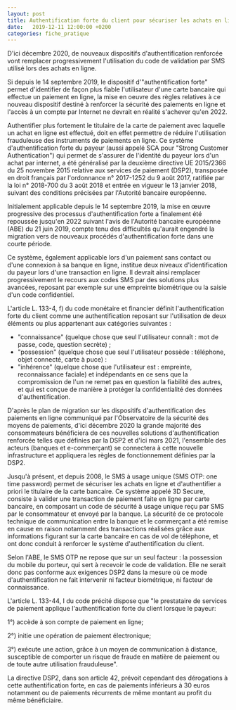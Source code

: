 ```yaml
---
layout: post
title: Authentification forte du client pour sécuriser les achats en ligne (norme DSP2)
date:   2019-12-11 12:00:00 +0200
categories: fiche_pratique
---
```


D'ici décembre 2020, de nouveaux dispositifs d'authentification renforcée vont remplacer progressivement l'utilisation du code de validation par SMS utilisé lors des achats en ligne.

Si depuis le 14 septembre 2019, le dispositif d'"authentification forte" permet d'identifier de façon plus fiable l'utilisateur d'une carte bancaire qui effectue un paiement en ligne, la mise en oeuvre des règles relatives à ce nouveau dispositif destiné à renforcer la sécurité des paiements en ligne et l'accès à un compte par Internet ne devrait en réalité s'achever qu'en 2022.

Authentifier plus fortement le titulaire de la carte de paiement avec laquelle un achat en ligne est effectué, doit en effet permettre de réduire l'utilisation frauduleuse des instruments de paiements en ligne. Ce système d'authentification forte du payeur (aussi appelé SCA pour "Strong Customer Authentication") qui permet de s'assurer de l'identité du payeur lors d'un achat par internet, a été généralisé par la deuxième directive UE 2015/2366 du 25 novembre 2015 relative aux services de paiement (DSP2), transposée en droit français par l'ordonnance n° 2017-1252 du 9 août 2017, ratifiée par la loi n° 2018-700 du 3 août 2018 et entrée en vigueur le 13 janvier 2018, suivant des conditions précisées par l'Autorité bancaire européenne.

Initialement applicable depuis le 14 septembre 2019, la mise en œuvre progressive des processus d'authentification forte a finalement été repoussée jusqu'en 2022 suivant l'avis de l'Autorité bancaire européenne (ABE) du 21 juin 2019, compte tenu des difficultés qu'aurait engendré la migration vers de nouveaux procédés d'authentification forte dans une courte période.

Ce système, également applicable lors d'un paiement sans contact ou d'une connexion à sa banque en ligne, institue deux niveaux d'identification du payeur lors d'une transaction en ligne. Il devrait ainsi remplacer progressivement le recours aux codes SMS par des solutions plus avancées, reposant par exemple sur une empreinte biométrique ou la saisie d'un code confidentiel.

L'article L. 133-4, f) du code monétaire et financier définit l'authentification forte du client comme une authentification reposant sur l'utilisation de deux éléments ou plus appartenant aux catégories suivantes :

- "connaissance" (quelque chose que seul l'utilisateur connaît : mot de passe, code, question secrète) ;
- "possession" (quelque chose que seul l'utilisateur possède : téléphone, objet connecté, carte à puce) :
- "inhérence" (quelque chose que l'utilisateur est : empreinte, reconnaissance faciale) et indépendants en ce sens que la compromission de l'un ne remet pas en question la fiabilité des autres, et qui est conçue de manière à protéger la confidentialité des données d'authentification.

D'après le plan de migration sur les dispositifs d'authentification des paiements en ligne communiqué par l'Observatoire de la sécurité des moyens de paiements, d'ici décembre 2020 la grande majorité des consommateurs bénéficiera de ces nouvelles solutions d'authentification renforcée telles que définies par la DSP2 et d'ici mars 2021, l'ensemble des acteurs (banques et e-commerçant) se connectera à cette nouvelle infrastructure et appliquera les règles de fonctionnement définies par la DSP2.

Jusqu'à présent, et depuis 2008, le SMS à usage unique (SMS OTP: one time password) permet de sécuriser les achats en ligne et d'authentifier a priori le titulaire de la carte bancaire. Ce système appelé 3D Secure, consiste à valider une transaction de paiement faite en ligne par carte bancaire, en composant un code de sécurité à usage unique reçu par SMS par le consommateur et envoyé par la banque. La sécurité de ce protocole technique de communication entre la banque et le commerçant a été remise en cause en raison notamment des transactions réalisées grâce aux informations figurant sur la carte bancaire en cas de vol de téléphone, et ont donc conduit à renforcer le système d'authentification du client.

Selon l'ABE, le SMS OTP ne repose que sur un seul facteur : la possession du mobile du porteur, qui sert à recevoir le code de validation. Elle ne serait donc pas conforme aux exigences DSP2 dans la mesure où ce mode d'authentification ne fait intervenir ni facteur biométrique, ni facteur de connaissance.

L'article L. 133-44, I du code précité dispose que "le prestataire de services de paiement applique l'authentification forte du client lorsque le payeur:

1°) accède à son compte de paiement en ligne;

2°) initie une opération de paiement électronique;

3°) exécute une action, grâce à un moyen de communication à distance, susceptible de comporter un risque de fraude en matière de paiement ou de toute autre utilisation frauduleuse".

La directive DSP2, dans son article 42, prévoit cependant des dérogations à cette authentification forte, en cas de paiements inférieurs à 30 euros notamment ou de paiements récurrents de même montant au profit du même bénéficiaire.
